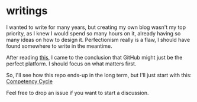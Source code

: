 # writings

I wanted to write for many years, but creating my own blog wasn't my top priority,
as I knew I would spend so many hours on it, already having so many ideas on how to design it.
Perfectionism really is a flaw, I should have found somewhere to write in the meantime.

After reading [this](https://github.com/unclebob/cmuratori-discussion/blob/main/cleancodeqa.md),
I came to the conclusion that GitHub might just be the perfect platform. I should focus on what matters first.

So, I'll see how this repo ends-up in the long term, but I'll just start with this: [Competency Cycle](s/competency_cycle/competency_cycle.md)

Feel free to drop an issue if you want to start a discussion.
